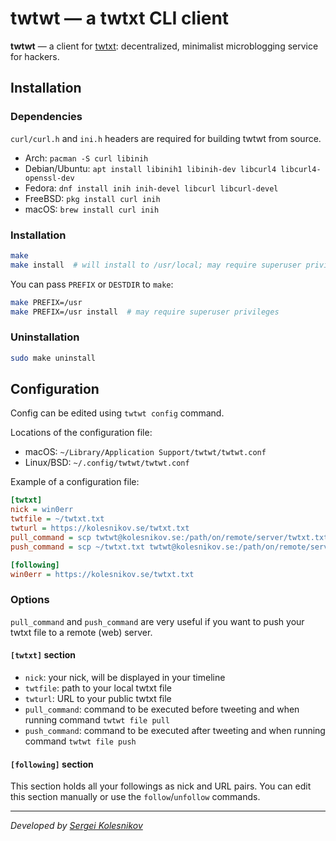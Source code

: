 # twtwt — a twtxt CLI client

**twtwt** — a client for [twtxt](https://twtxt.readthedocs.io/en/latest/index.html): decentralized, minimalist microblogging service for hackers.

## Installation

### Dependencies

`curl/curl.h` and `ini.h` headers are required for building twtwt from source.

- Arch: `pacman -S curl libinih`
- Debian/Ubuntu: `apt install libinih1 libinih-dev libcurl4 libcurl4-openssl-dev`
- Fedora: `dnf install inih inih-devel libcurl libcurl-devel`
- FreeBSD: `pkg install curl inih`
- macOS: `brew install curl inih`

### Installation

```bash
make
make install  # will install to /usr/local; may require superuser privileges
```

You can pass `PREFIX` or `DESTDIR` to `make`:

```bash
make PREFIX=/usr
make PREFIX=/usr install  # may require superuser privileges
```

### Uninstallation

```bash
sudo make uninstall
```

## Configuration

Config can be edited using `twtwt config` command.

Locations of the configuration file:
- macOS: `~/Library/Application Support/twtwt/twtwt.conf`
- Linux/BSD: `~/.config/twtwt/twtwt.conf`

Example of a configuration file:
```ini
[twtxt]
nick = win0err
twtfile = ~/twtxt.txt
twturl = https://kolesnikov.se/twtxt.txt
pull_command = scp twtwt@kolesnikov.se:/path/on/remote/server/twtxt.txt ~/twtxt.txt
push_command = scp ~/twtxt.txt twtwt@kolesnikov.se:/path/on/remote/server/twtxt.txt

[following]
win0err = https://kolesnikov.se/twtxt.txt
```

### Options

`pull_command` and `push_command` are very useful if you want to push your twtxt file to a remote (web) server.

#### `[twtxt]` section

- `nick`: your nick, will be displayed in your timeline
- `twtfile`: path to your local twtxt file
- `twturl`: URL to your public twtxt file
- `pull_command`: command to be executed before tweeting and when running command `twtwt file pull`
- `push_command`: command to be executed after tweeting and when running command `twtwt file push`

#### `[following]` section

This section holds all your followings as nick and URL pairs. You can edit this section manually or use the `follow`/`unfollow` commands.

---
_Developed by [Sergei Kolesnikov](https://github.com/win0err)_
